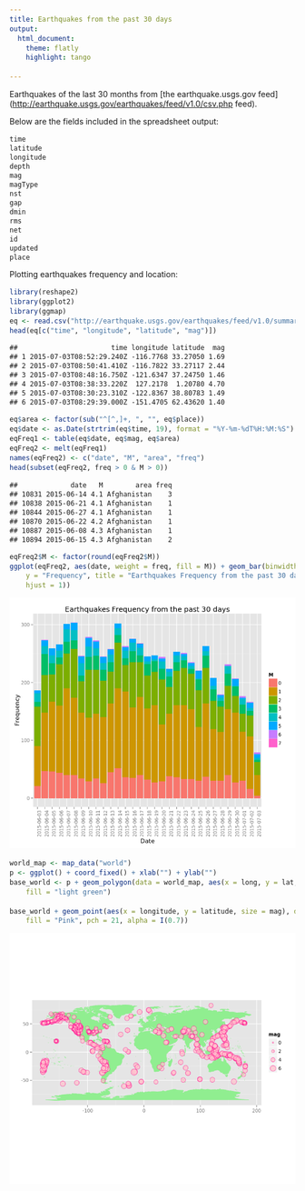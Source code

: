 ```yaml
---
title: Earthquakes from the past 30 days
output:
  html_document:
    theme: flatly
    highlight: tango
    
---
```


Earthquakes of the last 30 months from [the earthquake.usgs.gov feed](http://earthquake.usgs.gov/earthquakes/feed/v1.0/csv.php feed).


Below are the fields included in the spreadsheet output:

    time
    latitude
    longitude
    depth
    mag
    magType
    nst
    gap
    dmin
    rms
    net
    id
    updated
    place

Plotting earthquakes frequency and location:

```r
library(reshape2)
library(ggplot2)
library(ggmap)
eq <- read.csv("http://earthquake.usgs.gov/earthquakes/feed/v1.0/summary/all_month.csv", as.is = T)
head(eq[c("time", "longitude", "latitude", "mag")])
```

```
##                       time longitude latitude  mag
## 1 2015-07-03T08:52:29.240Z -116.7768 33.27050 1.69
## 2 2015-07-03T08:50:41.410Z -116.7822 33.27117 2.44
## 3 2015-07-03T08:48:16.750Z -121.6347 37.24750 1.46
## 4 2015-07-03T08:38:33.220Z  127.2178  1.20780 4.70
## 5 2015-07-03T08:30:23.310Z -122.8367 38.80783 1.49
## 6 2015-07-03T08:29:39.000Z -151.4705 62.43620 1.40
```

```r
eq$area <- factor(sub("^[^,]+, ", "", eq$place))
eq$date <- as.Date(strtrim(eq$time, 19), format = "%Y-%m-%dT%H:%M:%S")
eqFreq1 <- table(eq$date, eq$mag, eq$area)
eqFreq2 <- melt(eqFreq1)
names(eqFreq2) <- c("date", "M", "area", "freq")
head(subset(eqFreq2, freq > 0 & M > 0))
```

```
##             date   M        area freq
## 10831 2015-06-14 4.1 Afghanistan    3
## 10838 2015-06-21 4.1 Afghanistan    1
## 10844 2015-06-27 4.1 Afghanistan    1
## 10870 2015-06-22 4.2 Afghanistan    1
## 10887 2015-06-08 4.3 Afghanistan    1
## 10894 2015-06-15 4.3 Afghanistan    2
```



```r
eqFreq2$M <- factor(round(eqFreq2$M))
ggplot(eqFreq2, aes(date, weight = freq, fill = M)) + geom_bar(binwidth = 60 * 60 * 24) + labs(x = "Date", 
    y = "Frequency", title = "Earthquakes Frequency from the past 30 days") + theme(axis.text.x = element_text(angle = 90, 
    hjust = 1))
```

<div class="rimage center"><img src="figure/earthquakes_frequency-1.png" title="plot of chunk earthquakes_frequency" alt="plot of chunk earthquakes_frequency" class="plot" /></div>


```r
world_map <- map_data("world")
p <- ggplot() + coord_fixed() + xlab("") + ylab("")
base_world <- p + geom_polygon(data = world_map, aes(x = long, y = lat, group = group), colour = "light green", 
    fill = "light green")

base_world + geom_point(aes(x = longitude, y = latitude, size = mag), data = eq, colour = "Deep Pink", 
    fill = "Pink", pch = 21, alpha = I(0.7))
```

<div class="rimage center"><img src="figure/earthquakes_worldmap-1.png" title="plot of chunk earthquakes_worldmap" alt="plot of chunk earthquakes_worldmap" class="plot" /></div>

